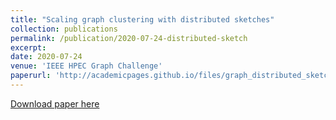 ```yaml
---
title: "Scaling graph clustering with distributed sketches"
collection: publications
permalink: /publication/2020-07-24-distributed-sketch
excerpt: 
date: 2020-07-24
venue: 'IEEE HPEC Graph Challenge'
paperurl: 'http://academicpages.github.io/files/graph_distributed_sketches.pdf'
---
```



[Download paper here](http://academicpages.github.io/files/graph_distributed_sketches.pdf)

